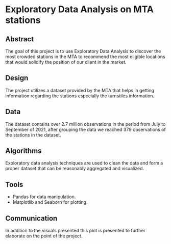 # Exploratory Data Analysis on MTA stations 

## Abstract 

The goal of this project is to use Exploratory Data Analysis to discover the most crowded stations in the MTA to recommend the most eligible locations that would solidify the position of our client in the market. 

## Design 

The project utilizes a dataset provided by the MTA that helps in getting information regarding the stations especially the turnstiles information. 

## Data 

The dataset contains over 2.7 million observations in the period from July to September of 2021, after grouping the data we reached 379 observations of the stations in the dataset.     

## Algorithms 

Exploratory data analysis techniques are used to clean the data and form a proper dataset that can be reasonably aggregated and visualized. 

## Tools 

* Pandas for data manipulation.
* Matplotlib and Seaborn for plotting. 

## Communication 

In addition to the visuals presented this plot is presented to further elaborate on the point of the project. 

